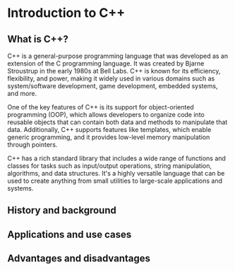 # Introduction to C++

## What is C++?

C++ is a general-purpose programming language that was developed as an extension of the C programming language. It was created by Bjarne Stroustrup in the early 1980s at Bell Labs. C++ is known for its efficiency, flexibility, and power, making it widely used in various domains such as system/software development, game development, embedded systems, and more.

One of the key features of C++ is its support for object-oriented programming (OOP), which allows developers to organize code into reusable objects that can contain both data and methods to manipulate that data. Additionally, C++ supports features like templates, which enable generic programming, and it provides low-level memory manipulation through pointers.

C++ has a rich standard library that includes a wide range of functions and classes for tasks such as input/output operations, string manipulation, algorithms, and data structures. It's a highly versatile language that can be used to create anything from small utilities to large-scale applications and systems.

## History and background

## Applications and use cases

## Advantages and disadvantages
